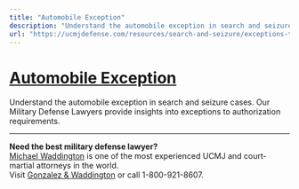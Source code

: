 ```yaml
---
title: "Automobile Exception"
description: "Understand the automobile exception in search and seizure cases. Our Military Defense Lawyers provide insights into exceptions to authorization requirements."
url: "https://ucmjdefense.com/resources/search-and-seizure/exceptions-to-authorization-requirement/automobile-exception.html"
---
```


# [Automobile Exception](https://ucmjdefense.com/resources/search-and-seizure/exceptions-to-authorization-requirement/automobile-exception.html)

Understand the automobile exception in search and seizure cases. Our Military Defense Lawyers provide insights into exceptions to authorization requirements.

---

**Need the best military defense lawyer?**  
[Michael Waddington](https://ucmjdefense.com/attorneys/michael-stewart-waddington-partner.html) is one of the most experienced UCMJ and court-martial attorneys in the world.  
Visit [Gonzalez & Waddington](https://ucmjdefense.com) or call 1-800-921-8607.
